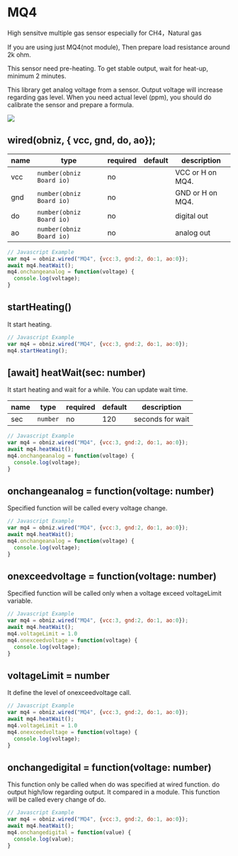 # MQ4
High sensitve multiple gas sensor especially for CH4，Natural gas

If you are using just MQ4(not module), Then prepare load resistance around 2k ohm.

This sensor need pre-heating. To get stable output, wait for heat-up, minimum 2 minutes.

This library get analog voltage from a sensor. Output voltage will increase regarding gas level. When you need actual level (ppm), you should do calibrate the sensor and prepare a formula.


![](image.jpg)

## wired(obniz,  { vcc, gnd, do, ao});

name | type | required | default | description
--- | --- | --- | --- | ---
vcc | `number(obniz Board io)` | no |  &nbsp; | VCC or H on MQ4.
gnd | `number(obniz Board io)` | no |  &nbsp; | GND or H on MQ4.
do | `number(obniz Board io)` | no |  &nbsp; | digital out
ao | `number(obniz Board io)` | no | &nbsp;  | analog out


```Javascript
// Javascript Example
var mq4 = obniz.wired("MQ4", {vcc:3, gnd:2, do:1, ao:0});
await mq4.heatWait();
mq4.onchangeanalog = function(voltage) {
  console.log(voltage);
}
```

## startHeating()

It start heating.

```Javascript
// Javascript Example
var mq4 = obniz.wired("MQ4", {vcc:3, gnd:2, do:1, ao:0});
mq4.startHeating();
```

## [await] heatWait(sec: number)

It start heating and wait for a while.
You can update wait time.

name | type | required | default | description
--- | --- | --- | --- | ---
sec | `number` | no | 120 | seconds for wait

```Javascript
// Javascript Example
var mq4 = obniz.wired("MQ4", {vcc:3, gnd:2, do:1, ao:0});
await mq4.heatWait();
mq4.onchangeanalog = function(voltage) {
  console.log(voltage);
}
```

## onchangeanalog = function(voltage: number)

Specified function will be called every voltage change.

```Javascript
// Javascript Example
var mq4 = obniz.wired("MQ4", {vcc:3, gnd:2, do:1, ao:0});
await mq4.heatWait();
mq4.onchangeanalog = function(voltage) {
  console.log(voltage);
}
```

## onexceedvoltage = function(voltage: number)

Specified function will be called only when a voltage exceed voltageLimit variable.

```Javascript
// Javascript Example
var mq4 = obniz.wired("MQ4", {vcc:3, gnd:2, do:1, ao:0});
await mq4.heatWait();
mq4.voltageLimit = 1.0
mq4.onexceedvoltage = function(voltage) {
  console.log(voltage);
}
```

## voltageLimit = number

It define the level of onexceedvoltage call.

```Javascript
// Javascript Example
var mq4 = obniz.wired("MQ4", {vcc:3, gnd:2, do:1, ao:0});
await mq4.heatWait();
mq4.voltageLimit = 1.0
mq4.onexceedvoltage = function(voltage) {
  console.log(voltage);
}
```

## onchangedigital = function(voltage: number)

This function only be called when do was specified at wired function.
do output high/low regarding output. It compared in a module.
This function will be called every change of do.

```Javascript
// Javascript Example
var mq4 = obniz.wired("MQ4", {vcc:3, gnd:2, do:1, ao:0});
await mq4.heatWait();
mq4.onchangedigital = function(value) {
  console.log(value);
}
```